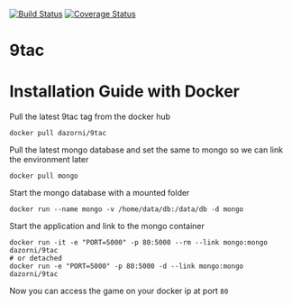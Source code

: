 [![Build Status](https://travis-ci.org/dazorni/9tac.svg?branch=master)](https://travis-ci.org/dazorni/9tac)
[![Coverage Status](https://coveralls.io/repos/github/dazorni/9tac/badge.svg?branch=master)](https://coveralls.io/github/dazorni/9tac?branch=master)

# 9tac

# Installation Guide with Docker

Pull the latest 9tac tag from the docker hub

```
docker pull dazorni/9tac
```

Pull the latest mongo database and set the same to mongo so we can link the environment later

```
docker pull mongo
```

Start the mongo database with a mounted folder

```
docker run --name mongo -v /home/data/db:/data/db -d mongo
```

Start the application and link to the mongo container

```
docker run -it -e "PORT=5000" -p 80:5000 --rm --link mongo:mongo dazorni/9tac
# or detached
docker run -e "PORT=5000" -p 80:5000 -d --link mongo:mongo dazorni/9tac
```

Now you can access the game on your docker ip at port ``80``
